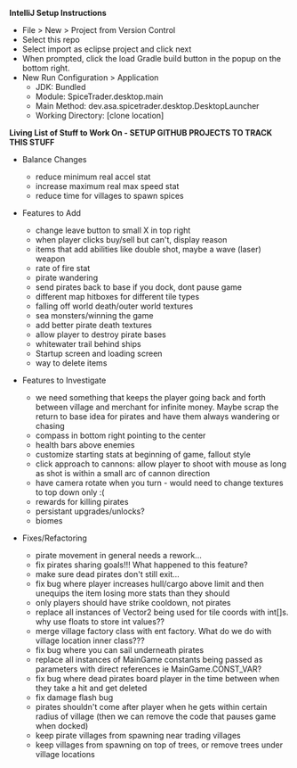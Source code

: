 
**IntelliJ Setup Instructions**
- File > New > Project from Version Control
- Select this repo
- Select import as eclipse project and click next 
- When prompted, click the load Gradle build button in the popup on the bottom right.
- New Run Configuration > Application
    - JDK: Bundled
    - Module: SpiceTrader.desktop.main
    - Main Method: dev.asa.spicetrader.desktop.DesktopLauncher
    - Working Directory: [clone location]


**Living List of Stuff to Work On - SETUP GITHUB PROJECTS TO TRACK THIS STUFF**
- Balance Changes
    - reduce minimum real accel stat
    - increase maximum real max speed stat
    - reduce time for villages to spawn spices
    
- Features to Add
    - change leave button to small X in top right
    - when player clicks buy/sell but can't, display reason
    - items that add abilities like double shot, maybe a wave (laser) weapon
    - rate of fire stat
    - pirate wandering
    - send pirates back to base if you dock, dont pause game
    - different map hitboxes for different tile types
    - falling off world death/outer world textures
    - sea monsters/winning the game
    - add better pirate death textures
    - allow player to destroy pirate bases
    - whitewater trail behind ships
    - Startup screen and loading screen
    - way to delete items
    
- Features to Investigate
    - we need something that keeps the player going back and forth between village and merchant for infinite money. Maybe scrap the return to base idea for pirates and have them always wandering or chasing
    - compass in bottom right pointing to the center
    - health bars above enemies
    - customize starting stats at beginning of game, fallout style
    - click approach to cannons: allow player to shoot with mouse as long as shot is within a small arc of cannon direction
    - have camera rotate when you turn - would need to change textures to top down only :(
    - rewards for killing pirates
    - persistant upgrades/unlocks?
    - biomes

- Fixes/Refactoring
    - pirate movement in general needs a rework...
    - fix pirates sharing goals!!! What happened to this feature?
    - make sure dead pirates don't still exit...
    - fix bug where player increases hull/cargo above limit and then unequips the item losing more stats than they should
    - only players should have strike cooldown, not pirates
    - replace all instances of Vector2 being used for tile coords with int[]s. why use floats to store int values??
    - merge village factory class with ent factory. What do we do with village location inner class???
    - fix bug where you can sail underneath pirates
    - replace all instances of MainGame constants being passed as parameters with direct references ie MainGame.CONST_VAR?
    - fix bug where dead pirates board player in the time between when they take a hit and get deleted
    - fix damage flash bug
    - pirates shouldn't come after player when he gets within certain radius of village (then we can remove the code that pauses game when docked)
    - keep pirate villages from spawning near trading villages 
    - keep villages from spawning on top of trees, or remove trees under village locations
